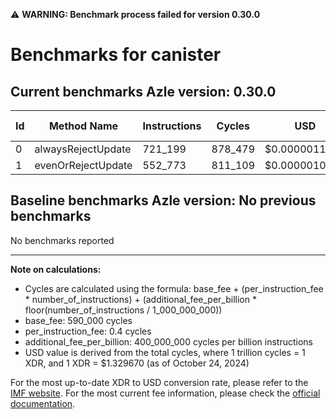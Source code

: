 ⚠️ **WARNING: Benchmark process failed for version 0.30.0**

# Benchmarks for canister

## Current benchmarks Azle version: 0.30.0

| Id  | Method Name        | Instructions | Cycles  | USD           | USD/Million Calls |
| --- | ------------------ | ------------ | ------- | ------------- | ----------------- |
| 0   | alwaysRejectUpdate | 721_199      | 878_479 | $0.0000011681 | $1.16             |
| 1   | evenOrRejectUpdate | 552_773      | 811_109 | $0.0000010785 | $1.07             |

## Baseline benchmarks Azle version: No previous benchmarks

No benchmarks reported

---

**Note on calculations:**

- Cycles are calculated using the formula: base_fee + (per_instruction_fee \* number_of_instructions) + (additional_fee_per_billion \* floor(number_of_instructions / 1_000_000_000))
- base_fee: 590_000 cycles
- per_instruction_fee: 0.4 cycles
- additional_fee_per_billion: 400_000_000 cycles per billion instructions
- USD value is derived from the total cycles, where 1 trillion cycles = 1 XDR, and 1 XDR = $1.329670 (as of October 24, 2024)

For the most up-to-date XDR to USD conversion rate, please refer to the [IMF website](https://www.imf.org/external/np/fin/data/rms_sdrv.aspx).
For the most current fee information, please check the [official documentation](https://internetcomputer.org/docs/current/developer-docs/gas-cost#execution).
